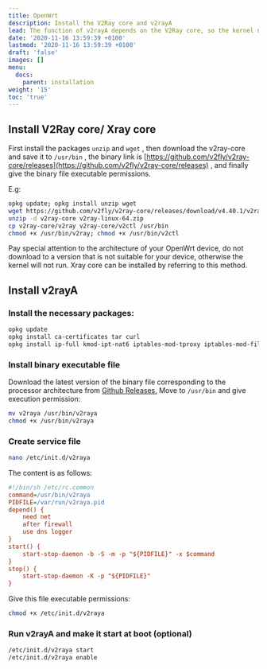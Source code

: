 ```yaml
---
title: OpenWrt
description: Install the V2Ray core and v2rayA
lead: The function of v2rayA depends on the V2Ray core, so the kernel needs to be installed.
date: '2020-11-16 13:59:39 +0100'
lastmod: '2020-11-16 13:59:39 +0100'
draft: 'false'
images: []
menu:
  docs:
    parent: installation
weight: '15'
toc: 'true'
---
```


## Install V2Ray core/ Xray core

First install the packages `unzip` and `wget` , then download the v2ray-core and save it to `/usr/bin` , the binary link is [https://github.com/v2fly/v2ray-core/releases](https://github.com/v2fly/v2ray-core/releases) , and finally give the binary file executable permissions.

E.g:

```bash
opkg update; opkg install unzip wget
wget https://github.com/v2fly/v2ray-core/releases/download/v4.40.1/v2ray-linux-64.zip
unzip -d v2ray-core v2ray-linux-64.zip
cp v2ray-core/v2ray v2ray-core/v2ctl /usr/bin
chmod +x /usr/bin/v2ray; chmod +x /usr/bin/v2ctl
```

Pay special attention to the architecture of your OpenWrt device, do not download to a version that is not suitable for your device, otherwise the kernel will not run. Xray core can be installed by referring to this method.

## Install v2rayA

### Install the necessary packages:

```bash
opkg update
opkg install ca-certificates tar curl
opkg install ip-full kmod-ipt-nat6 iptables-mod-tproxy iptables-mod-filter iptables-mod-conntrack-extra iptables-mod-extra
```

### Install binary executable file

Download the latest version of the binary file corresponding to the processor architecture from [Github Releases.](https://github.com/v2rayA/v2rayA/releases) Move to `/usr/bin` and give execution permission:

```bash
mv v2raya /usr/bin/v2raya
chmod +x /usr/bin/v2raya
```

### Create service file

```bash
nano /etc/init.d/v2raya
```

The content is as follows:

```ini
#!/bin/sh /etc/rc.common
command=/usr/bin/v2raya
PIDFILE=/var/run/v2raya.pid
depend() {
    need net
    after firewall
    use dns logger
}
start() {
    start-stop-daemon -b -S -m -p "${PIDFILE}" -x $command
}
stop() {
    start-stop-daemon -K -p "${PIDFILE}"
}
```

Give this file executable permissions:

```bash
chmod +x /etc/init.d/v2raya
```

### Run v2rayA and make it start at boot (optional)

```bash
/etc/init.d/v2raya start
/etc/init.d/v2raya enable
```
